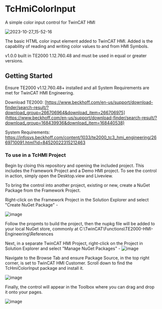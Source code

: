 # TcHmiColorInput
A simple color input control for TwinCAT HMI

![2023-10-27_15-52-16](https://github.com/harisawan03/TcHmiColorInput/assets/19915615/2680ff1d-3fc0-465f-8ee5-fddb03cc7893)

The basic HTML color input element added to TwinCAT HMI. Added is the capability of reading and writing color values to and from HMI Symbols.

v1.0.0 built in TE2000 1.12.760.48 and must be used in equal or greater versions.

## Getting Started

Ensure TE2000 v1.12.760.48+ installed and all System Requirements are met for TwinCAT HMI Engineering.

Download TE2000: [https://www.beckhoff.com/en-us/support/download-finder/search-result/?download_group=266706964&download_item=266706975](https://www.beckhoff.com/en-us/support/download-finder/search-result/?download_group=168439936&download_item=168440538)

System Requirements: https://infosys.beckhoff.com/content/1033/te2000_tc3_hmi_engineering/2669710091.html?id=84520022315212463


### To use in a TcHMI Project
Begin by cloing this repository and opening the included project. This includes the Framework Project and a Demo HMI project. To see the control in action, simply open the Desktop.view and Liveview.

To bring the control into another project, existing or new, create a NuGet Package from the Framework Project. 

Right-click on the Framework Project in the Solution Explorer and select "Create NuGet Package" - 

![image](https://github.com/harisawan03/TcHmiColorInput/assets/19915615/ad2f01a9-6242-4207-8f06-d0b2853be97e)

Follow the propmts to build the project, then the nupkg file will be added to your local NuGet store, commonly at C:\TwinCAT\Functions\TE2000-HMI-Engineering\References

Next, in a separate TwinCAT HMI Project, right-click on the Project in Solution Explorer and select "Manage NuGet Packages" -
![image](https://github.com/harisawan03/TcHmiColorInput/assets/19915615/f43f3198-ba36-4c25-991d-6f6859c4b6ad)

Navigate to the Browse Tab and ensure Package Source, in the top right corner, is set to TwinCAT HMI Customer. Scroll down to find the TcHmiColorInput package and install it.

![image](https://github.com/harisawan03/TcHmiColorInput/assets/19915615/31b7f27a-d082-400b-9040-f4eb7efed8fd)

Finally, the control will appear in the Toolbox where you can drag and drop it onto your pages.

![image](https://github.com/harisawan03/TcHmiColorInput/assets/19915615/936abab1-c3bb-4bf8-959d-0750703acc45)

